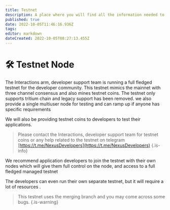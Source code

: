 ```yaml
---
title: Testnet
description: A place where you will find all the information needed to run testnets
published: true
date: 2022-10-05T11:46:16.936Z
tags: 
editor: markdown
dateCreated: 2022-10-05T08:27:13.455Z
---
```


# 🛠 Testnet Node

The Interactions arm, developer support team is running a full fledged testnet for the developer community. This testnet mimics the mainnet with three channel consensus and also mines testnet coins. The testnet only supports tritium chain and legacy support has been removed. we also provide a single multiuser node for testing and can ramp up if anyone has specific requirements

We will also be providing testnet coins to developers to test their applications.


> Please contact the Interactions, developer support team for testnet coins or any help related to the testnet on telegram [https://t.me/NexusDevelopers](https://t.me/NexusDevelopers)
{.is-info}



We recommend application developers to join the testnet with their own nodes which will give them full control on the node, and access to a full fledged managed testnet

The developers can even run their own separate testnet, but it will require a lot of resources .


> This testnet uses the merging branch and you may come across some bugs.
{.is-warning}


